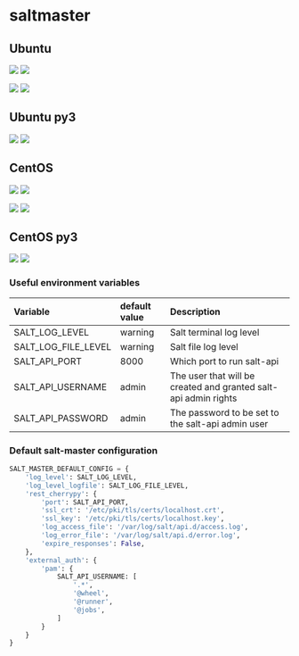 # saltmaster

## Ubuntu

[![](https://images.microbadger.com/badges/version/cathaldallan/saltmaster:2017.7-ubuntu.svg)](2017.7/ubuntu/Dockerfile "2017.7-ubuntu")
[![](https://images.microbadger.com/badges/image/cathaldallan/saltmaster:2017.7-ubuntu.svg)](https://microbadger.com/images/cathaldallan/saltmaster:2017.7-ubuntu "2017.7-ubuntu")

[![](https://images.microbadger.com/badges/version/cathaldallan/saltmaster:2018.3-ubuntu.svg)](2018.3/ubuntu/Dockerfile "2018.3-ubuntu")
[![](https://images.microbadger.com/badges/image/cathaldallan/saltmaster:2018.3-ubuntu.svg)](https://microbadger.com/images/cathaldallan/saltmaster:2018.3-ubuntu "2018.3-ubuntu")

## Ubuntu py3

[![](https://images.microbadger.com/badges/version/cathaldallan/saltmaster:2019.2-ubuntu.svg)](2019.2/ubuntu/Dockerfile "2019.2-ubuntu")
[![](https://images.microbadger.com/badges/image/cathaldallan/saltmaster:2019.2-ubuntu.svg)](https://microbadger.com/images/cathaldallan/saltmaster:2019.2-ubuntu "2019.2-ubuntu")

## CentOS

[![](https://images.microbadger.com/badges/version/cathaldallan/saltmaster:2017.7-centos.svg)](2017.7/centos/Dockerfile "2017.7-centos")
[![](https://images.microbadger.com/badges/image/cathaldallan/saltmaster:2017.7-centos.svg)](https://microbadger.com/images/cathaldallan/saltmaster:2017.7-centos "2017.7-centos")

[![](https://images.microbadger.com/badges/version/cathaldallan/saltmaster:2018.3-centos.svg)](2018.3/centos/Dockerfile "2018.3-centos")
[![](https://images.microbadger.com/badges/image/cathaldallan/saltmaster:2018.3-centos.svg)](https://microbadger.com/images/cathaldallan/saltmaster:2018.3-centos "2018.3-centos")

## CentOS py3

[![](https://images.microbadger.com/badges/version/cathaldallan/saltmaster:2019.2-centos.svg)](2019.2/centos/Dockerfile "2019.2-centos")
[![](https://images.microbadger.com/badges/image/cathaldallan/saltmaster:2019.2-centos.svg)](https://microbadger.com/images/cathaldallan/saltmaster:2019.2-centos "2019.2-centos")


### Useful environment variables

| Variable | default value | Description |
|:- |:- |:- |
| SALT_LOG_LEVEL | warning | Salt terminal log level |
| SALT_LOG_FILE_LEVEL | warning |Salt file log level |
| SALT_API_PORT | 8000 |Which port to run salt-api |
| SALT_API_USERNAME | admin | The user that will be created and granted salt-api admin rights |
| SALT_API_PASSWORD | admin | The password to be set to the salt-api admin user |


### Default salt-master configuration

```python
SALT_MASTER_DEFAULT_CONFIG = {
    'log_level': SALT_LOG_LEVEL,
    'log_level_logfile': SALT_LOG_FILE_LEVEL,
    'rest_cherrypy': {
        'port': SALT_API_PORT,
        'ssl_crt': '/etc/pki/tls/certs/localhost.crt',
        'ssl_key': '/etc/pki/tls/certs/localhost.key',
        'log_access_file': '/var/log/salt/api.d/access.log',
        'log_error_file': '/var/log/salt/api.d/error.log',
        'expire_responses': False,
    },
    'external_auth': {
        'pam': {
            SALT_API_USERNAME: [
                '.*',
                '@wheel',
                '@runner',
                '@jobs',
            ]
        }
    }
}
```